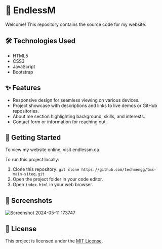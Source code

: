 # 💼 EndlessM

Welcome! This repository contains the source code for my website.

## 🛠️ Technologies Used

- HTML5
- CSS3
- JavaScript
- Bootstrap 

## ✨ Features

- Responsive design for seamless viewing on various devices.
- Project showcase with descriptions and links to live demos or GitHub repositories.
- About me section highlighting background, skills, and interests.
- Contact form or information for reaching out.

## 🚀 Getting Started

To view my website online, visit endlessm.ca

To run this project locally:

1. Clone this repository: `git clone https://github.com/techmengg/tms-main-siteq.git`
2. Open the project folder in your code editor.
3. Open `index.html` in your web browser.

## 📸 Screenshots

![Screenshot 2024-05-11 173747](https://github.com/techmengg/tms-main-siteq/assets/125338813/9dcda60b-93d4-43c7-a65a-515f1db32601)

## 📝 License

This project is licensed under the [MIT License](LICENSE).
